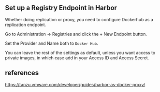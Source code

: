 ## Set up a Registry Endpoint in Harbor

Whether doing replication or proxy, you need to configure Dockerhub as a replication endpoint.

Go to Administration -> Registries and click the + New Endpoint button.

Set the Provider and Name both to `Docker Hub`.

You can leave the rest of the settings as default, unless you want access to private images, in which case add in your Access ID and Access Secret.



## references

https://tanzu.vmware.com/developer/guides/harbor-as-docker-proxy/
